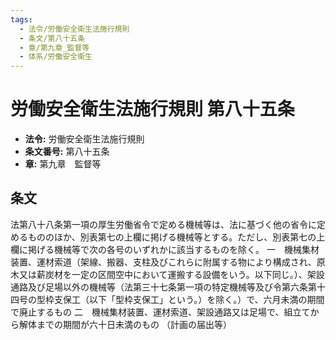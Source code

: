 ```yaml
---
tags:
  - 法令/労働安全衛生法施行規則
  - 条文/第八十五条
  - 章/第九章_監督等
  - 体系/労働安全衛生
---
```

# 労働安全衛生法施行規則 第八十五条

- **法令:** 労働安全衛生法施行規則
- **条文番号:** 第八十五条
- **章:** 第九章　監督等

## 条文
法第八十八条第一項の厚生労働省令で定める機械等は、法に基づく他の省令に定めるもののほか、別表第七の上欄に掲げる機械等とする。ただし、別表第七の上欄に掲げる機械等で次の各号のいずれかに該当するものを除く。
一　機械集材装置、運材索道（架線、搬器、支柱及びこれらに附属する物により構成され、原木又は薪炭材を一定の区間空中において運搬する設備をいう。以下同じ。）、架設通路及び足場以外の機械等（法第三十七条第一項の特定機械等及び令第六条第十四号の型枠支保工（以下「型枠支保工」という。）を除く。）で、六月未満の期間で廃止するもの
二　機械集材装置、運材索道、架設通路又は足場で、組立てから解体までの期間が六十日未満のもの
（計画の届出等）

